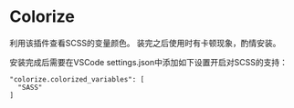 # Colorize
利用该插件查看SCSS的变量颜色。
装完之后使用时有卡顿现象，酌情安装。

安装完成后需要在VSCode settings.json中添加如下设置开启对SCSS的支持：
```
"colorize.colorized_variables": [
  "SASS"
]
```